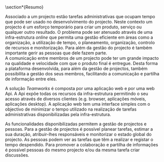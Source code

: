 \section*{Resumo}

Associado a um projecto estão tarefas administrativas que ocupam tempo que pode ser usado no desenvolvimento do projecto. Neste contexto um projecto é um esforço temporário para criar um produto, serviço ou qualquer outro resultado. O problema pode ser atenuado através de uma infra-estrutura *online* que permita uma gestão eficiente em áreas como a organização, a utilização de tempo, o planeamento, organização, controlo de recursos e monitorização. 
Para além da gestão do projecto é também importante gerir as pessoas que dele fazem parte.  
A comunicação entre membros de um projecto pode ter um grande impacto na qualidade e velocidade com que o produto final é entregue. Desta forma a plataforma desenvolvida, para além da gestão de projectos, também possibilita a gestão dos seus membros, facilitando a comunicação e partilha de informação entre eles.

A solução *Teamworks* é composta por uma aplicação web e por uma web Api. A Api expõe todas os recursos da infra-estrutura permitindo o seu acesso através de diversos clientes (e.g. browser, aplicações móveis, aplicações desktop).
A aplicação web tem uma interface simples com o objectivo de minimizar o tempo utilizado na realização de tarefas administrativas disponibilizadas pela infra-estrutura.

As funcionalidades disponibilizadas permitem a gestão de projectos e pessoas. 
Para a gestão de projectos é possível planear tarefas, estimar a sua duração, atribuir-lhes responsáveis e monitorizar o estado global do projecto. 
As pessoas podem ver as tarefas que têm a realizar e registar o tempo despendido. Para promover a colaboração e partilha de informações é possível pessoas do mesmo projecto e/ou da mesma tarefa criar discussões.
